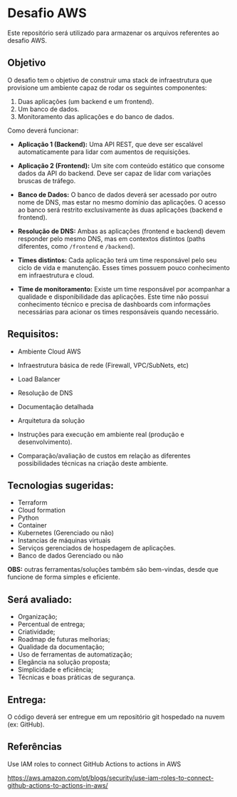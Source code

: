 # Desafio AWS

Este repositório será utilizado para armazenar os arquivos referentes ao desafio AWS.


## Objetivo

O desafio tem o objetivo de construir uma stack de infraestrutura que provisione um ambiente capaz de rodar os seguintes componentes:

1. Duas aplicações (um backend e um frontend).
2. Um banco de dados.
3. Monitoramento das aplicações e do banco de dados.

Como deverá funcionar:

- **Aplicação 1 (Backend):** Uma API REST, que deve ser escalável automaticamente para lidar com aumentos de requisições.

- **Aplicação 2 (Frontend):** Um site com conteúdo estático que consome dados da API do backend. Deve ser capaz de lidar com variações bruscas de tráfego.

- **Banco de Dados:** O banco de dados deverá ser acessado por outro nome de DNS, mas estar no mesmo domínio das aplicações. O acesso ao banco será restrito exclusivamente às duas aplicações (backend e frontend).

- **Resolução de DNS:** Ambas as aplicações (frontend e backend) devem responder pelo mesmo DNS, mas em contextos distintos (paths diferentes, como `/frontend` e `/backend`).

- **Times distintos:** Cada aplicação terá um time responsável pelo seu ciclo de vida e manutenção. Esses times possuem pouco conhecimento em infraestrutura e cloud.

- **Time de monitoramento:** Existe um time responsável por acompanhar a qualidade e disponibilidade das aplicações. Este time não possui conhecimento técnico e precisa de dashboards com informações necessárias para acionar os times responsáveis quando necessário.

  
## Requisitos:

- Ambiente Cloud AWS

- Infraestrutura básica de rede (Firewall, VPC/SubNets, etc)

- Load Balancer

- Resolução de DNS

- Documentação detalhada

- Arquitetura da solução

- Instruções para execução em ambiente real (produção e desenvolvimento).

- Comparação/avaliação de custos em relação as diferentes possibilidades técnicas na criação deste ambiente.

## Tecnologias sugeridas:

- Terraform
- Cloud formation
- Python
- Container
- Kubernetes (Gerenciado ou não)
- Instancias de máquinas virtuais
- Serviços gerenciados de hospedagem de aplicações.
- Banco de dados Gerenciado ou não

**OBS:** outras ferramentas/soluções também são bem-vindas, desde que funcione de forma simples e eficiente.
  
## Será avaliado:

- Organização;
- Percentual de entrega;
- Criatividade;
- Roadmap de futuras melhorias;
- Qualidade da documentação;
- Uso de ferramentas de automatização;
- Elegância na solução proposta;
- Simplicidade e eficiência;
- Técnicas e boas práticas de segurança.


## Entrega:

O código deverá ser entregue em um repositório git hospedado na nuvem (ex: GitHub).


## Referências

Use IAM roles to connect GitHub Actions to actions in AWS

https://aws.amazon.com/pt/blogs/security/use-iam-roles-to-connect-github-actions-to-actions-in-aws/